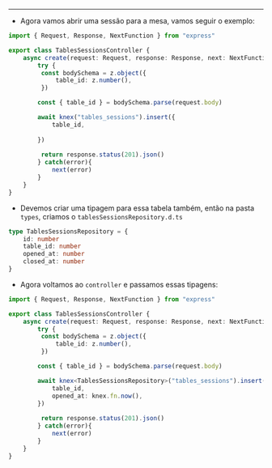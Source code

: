 ___
- Agora vamos abrir uma sessão para a mesa, vamos seguir o exemplo:
```ts
import { Request, Response, NextFunction } from "express"

export class TablesSessionsController {
	async create(request: Request, response: Response, next: NextFunction) {
		try {
		 const bodySchema = z.object({
			 table_id: z.number(),
		 })

		const { table_id } = bodySchema.parse(request.body)

		await knex("tables_sessions").insert({
			table_id,
			
		})
		
		 return response.status(201).json()
		} catch(error){
			next(error) 
		}
	}
}
```
- Devemos criar uma tipagem para essa tabela também, então na pasta `types`, criamos o `tablesSessionsRepository.d.ts`
```ts
type TablesSessionsRepository = {
	id: number
	table_id: number
	opened_at: number
	closed_at: number
}
```
- Agora voltamos ao `controller` e passamos essas tipagens:
```ts
import { Request, Response, NextFunction } from "express"

export class TablesSessionsController {
	async create(request: Request, response: Response, next: NextFunction) {
		try {
		 const bodySchema = z.object({
			 table_id: z.number(),
		 })

		const { table_id } = bodySchema.parse(request.body)

		await knex<TablesSessionsRepository>("tables_sessions").insert({
			table_id,
			opened_at: knex.fn.now(),
		})
		
		 return response.status(201).json()
		} catch(error){
			next(error) 
		}
	}
}
```